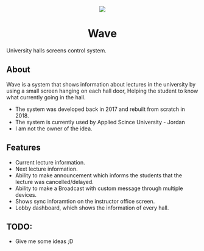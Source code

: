 
<p align="center">
  <img src="https://i.imgur.com/giqk3oH.png">
</p>

<h1 align="center">Wave</h1>

University halls screens control system.

## About
Wave is a system that shows information about lectures in the university by using a small screen hanging on each hall door, 
Helping the student to know what currently going in the hall.

* The system was developed back in 2017 and rebuilt from scratch in 2018.
* The system is currently used by Applied Scince University - Jordan
* I am not the owner of the idea.

## Features
* Current lecture information.
* Next lecture information.
* Ability to make announcement which informs the students that the lecture was cancelled/delayed.
* Ability to make a Broadcast with custom message through multiple devices.
* Shows sync inforamtion on the instructor office screen.
* Lobby dashboard, which shows the information of every hall.

## TODO:
 - Give me some ideas ;D